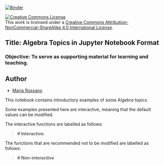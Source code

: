 [![Binder](https://mybinder.org/badge_logo.svg)](https://mybinder.org/v2/git/https%3A%2F%2Fgithub.com%2Frossanot%2Fjup_algebra_notes.git/HEAD)

<a rel="license" href="http://creativecommons.org/licenses/by-nc-sa/4.0/"><img alt="Creative Commons License" style="border-width:0" src="https://i.creativecommons.org/l/by-nc-sa/4.0/88x31.png" /></a><br />This work is licensed under a <a rel="license" href="http://creativecommons.org/licenses/by-nc-sa/4.0/">Creative Commons Attribution-NonCommercial-ShareAlike 4.0 International License</a>.

## Title: Algebra Topics in Jupyter Notebook Format
### Objective: To serve as supporting material for learning and teaching.

## Author
- [Maria Rossano](https://github.com/rossanot)

This notebook contains introductory examples of some Algebra topics. 

Some examples presented here are interactive, meaning that the default values can be modified.

The interactive functions are labelled as follows:
> **# Interactive.**

The functions that are recommended not to be modified are labelled as follows:
> **# Non-interactive**

